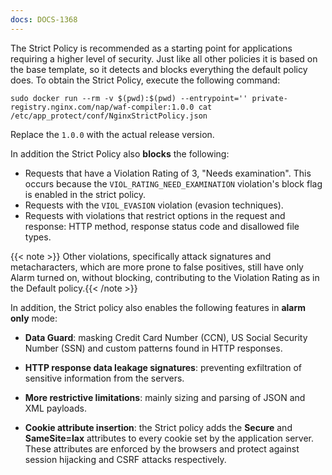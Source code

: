 ```yaml
---
docs: DOCS-1368
---
```


The Strict Policy is recommended as a starting point for applications requiring a higher level of security. Just like all other policies it is based on the base template, so it detects and blocks everything the default policy does.
To obtain the Strict Policy, execute the following command:

```shell
sudo docker run --rm -v $(pwd):$(pwd) --entrypoint='' private-registry.nginx.com/nap/waf-compiler:1.0.0 cat /etc/app_protect/conf/NginxStrictPolicy.json
```

Replace the `1.0.0` with the actual release version.

In addition the Strict Policy also **blocks** the following:
- Requests that have a Violation Rating of 3, "Needs examination". This occurs because the `VIOL_RATING_NEED_EXAMINATION` violation's block flag is enabled in the strict policy.
- Requests with the `VIOL_EVASION` violation (evasion techniques).
- Requests with violations that restrict options in the request and response: HTTP method, response status code and disallowed file types.

{{< note >}} Other violations, specifically attack signatures and metacharacters, which are more prone to false positives, still have only Alarm turned on, without blocking, contributing to the Violation Rating as in the Default policy.{{< /note >}}

In addition, the Strict policy also enables the following features in **alarm only** mode:
- **Data Guard**: masking Credit Card Number (CCN), US Social Security Number (SSN) and custom patterns found in HTTP responses.

- **HTTP response data leakage signatures**: preventing exfiltration of sensitive information from the servers.
- **More restrictive limitations**: mainly sizing and parsing of JSON and XML payloads.
- **Cookie attribute insertion**: the Strict policy adds the **Secure** and **SameSite=lax** attributes to every cookie set by the application server. These attributes are enforced by the browsers and protect against session hijacking and CSRF attacks respectively.